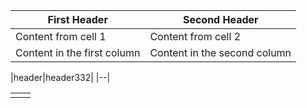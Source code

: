 
| First Header                | Second Header                |
| --------------------------- | ---------------------------- |
| Content from cell 1         | Content from cell 2          |
| Content in the first column | Content in the second column |


|header|header332|
|--|

|     |     |
| --- | --- |
|     |     |
